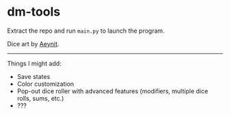 # dm-tools
Extract the repo and run `main.py` to launch the program.

Dice art by [Aeynit](https://aeynit.itch.io/fantasy-dices-pack).

---
Things I might add:
- Save states
- Color customization
- Pop-out dice roller with advanced features (modifiers, multiple dice rolls, sums, etc.)
- ???
